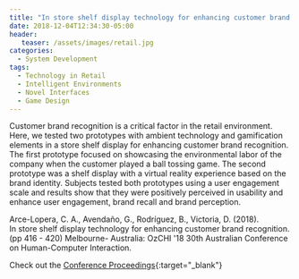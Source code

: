 ```yaml
---
title: "In store shelf display technology for enhancing customer brand recognition"
date: 2018-12-04T12:34:30-05:00
header:
   teaser: /assets/images/retail.jpg
categories:
  - System Development
tags:
  - Technology in Retail
  - Intelligent Environments
  - Novel Interfaces
  - Game Design
---
```

Customer brand recognition is a critical factor in the retail environment. 
Here, we tested two prototypes with ambient technology and gamification elements 
in a store shelf display for enhancing customer brand recognition. 
The first prototype focused on showcasing the environmental labor of the company 
when the customer played a ball tossing game. The second prototype was a shelf 
display with a virtual reality experience based on the brand identity. 
Subjects tested both prototypes using a user engagement scale and results show 
that they were positively perceived in usability and enhance user engagement, 
brand recall and brand perception.

Arce-Lopera, C. A., Avendaño, G., Rodríguez, B., Victoria, D. (2018).  
In store shelf display technology for enhancing customer brand recognition. 
(pp 416 - 420) Melbourne- Australia: OzCHI '18 30th Australian Conference on Human-Computer Interaction.

Check out the [Conference Proceedings][URL]{:target="_blank"} 

[URL]:  https://doi.org/10.1145/3292147.3292186